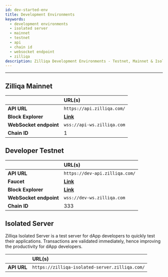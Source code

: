```yaml
---
id: dev-started-env
title: Development Environments
keywords:
  - development environments
  - isolated server
  - mainnet
  - testnet
  - api
  - chain id
  - websocket endpoint
  - zilliqa
description: Zilliqa Development Environments - Testnet, Mainnet & Isolated Server
---
```


---

## Zilliqa Mainnet

|                        | URL(s)                                   |
| :--------------------- | :--------------------------------------- |
| **API URL**            | `https://api.zilliqa.com/`               |
| **Block Explorer**     | [**Link**](https://viewblock.io/zilliqa) |
| **WebSocket endpoint** | `wss://api-ws.zilliqa.com`               |
| **Chain ID**           | 1                                        |

## Developer Testnet

|                        | URL(s)                                                   |
| :--------------------- | :------------------------------------------------------- |
| **API URL**            | `https://dev-api.zilliqa.com/`                           |
| **Faucet**             | [**Link**](https://dev-wallet.zilliqa.com)               |
| **Block Explorer**     | [**Link**](https://viewblock.io/zilliqa?network=testnet) |
| **WebSocket endpoint** | `wss://dev-ws.zilliqa.com`                               |
| **Chain ID**           | 333                                                      |

## Isolated Server

Zilliqa Isolated Server is a test server for dApp developers to quickly test their applications. Transactions are validated immediately, hence improving the productivity for dApp developers.

|             | URL(s)                                         |
| :---------- | :--------------------------------------------- |
| **API URL** | `https://zilliqa-isolated-server.zilliqa.com/` |
